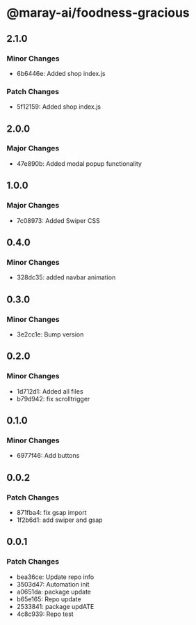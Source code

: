 # @maray-ai/foodness-gracious

## 2.1.0

### Minor Changes

- 6b6446e: Added shop index.js

### Patch Changes

- 5f12159: Added shop index.js

## 2.0.0

### Major Changes

- 47e890b: Added modal popup functionality

## 1.0.0

### Major Changes

- 7c08973: Added Swiper CSS

## 0.4.0

### Minor Changes

- 328dc35: added navbar animation

## 0.3.0

### Minor Changes

- 3e2cc1e: Bump version

## 0.2.0

### Minor Changes

- 1d712d1: Added all files
- b79d942: fix scrolltrigger

## 0.1.0

### Minor Changes

- 6977f46: Add buttons

## 0.0.2

### Patch Changes

- 871fba4: fix gsap import
- 1f2b6d1: add swiper and gsap

## 0.0.1

### Patch Changes

- bea36ce: Update repo info
- 3503d47: Automation init
- a0651da: package update
- b65e165: Repo update
- 2533841: package updATE
- 4c8c939: Repo test
